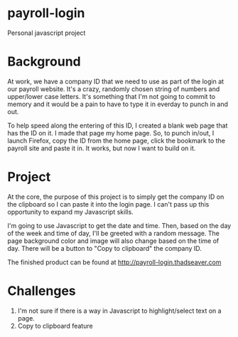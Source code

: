 payroll-login
=============

Personal javascript project

Background
==========

At work, we have a company ID that we need to use as part of the login at our payroll website. It's a crazy, randomly chosen string of numbers and upper/lower case letters. It's something that I'm not going to commit to memory and it would be a pain to have to type it in everday to punch in and out.

To help speed along the entering of this ID, I created a blank web page that has the ID on it. I made that page my home page. So, to punch in/out, I launch Firefox, copy the ID from the home page, click the bookmark to the payroll site and paste it in. It works, but now I want to build on it.

Project
=======

At the core, the purpose of this project is to simply get the company ID on the clipboard so I can paste it into the login page. I can't pass up this opportunity to expand my Javascript skills.

I'm going to use Javascript to get the date and time. Then, based on the day of the week and time of day, I'll be greeted with a random message. The page background color and image will also change based on the time of day. There will be a button to "Copy to clipboard" the company ID.

The finished product can be found at http://payroll-login.thadseaver.com

Challenges
==========

1. I'm not sure if there is a way in Javascript to highlight/select text on a page.
2. Copy to clipboard feature
